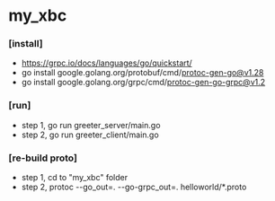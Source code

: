 # my_xbc

### [install]
- https://grpc.io/docs/languages/go/quickstart/
- go install google.golang.org/protobuf/cmd/protoc-gen-go@v1.28
- go install google.golang.org/grpc/cmd/protoc-gen-go-grpc@v1.2

### [run]
- step 1, go run greeter_server/main.go
- step 2, go run greeter_client/main.go

### [re-build proto]
- step 1, cd to "my_xbc" folder
- step 2, protoc --go_out=. --go-grpc_out=. helloworld/*.proto
